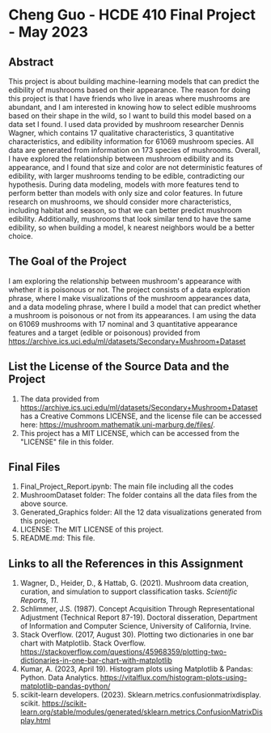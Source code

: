 # Cheng Guo - HCDE 410 Final Project - May 2023

## Abstract
This project is about building machine-learning models that can predict the edibility of mushrooms based on their appearance. The reason for doing this project is that I have friends who live in areas where mushrooms are abundant, and I am interested in knowing how to select edible mushrooms based on their shape in the wild, so I want to build this model based on a data set I found. I used data provided by mushroom researcher Dennis Wagner, which contains 17 qualitative characteristics, 3 quantitative characteristics, and edibility information for 61069 mushroom species. All data are generated from information on 173 species of mushrooms. Overall, I have explored the relationship between mushroom edibility and its appearance, and I found that size and color are not deterministic features of edibility, with larger mushrooms tending to be edible, contradicting our hypothesis. During data modeling, models with more features tend to perform better than models with only size and color features. In future research on mushrooms, we should consider more characteristics, including habitat and season, so that we can better predict mushroom edibility. Additionally, mushrooms that look similar tend to have the same edibility, so when building a model, k nearest neighbors would be a better choice.

## The Goal of the Project
I am exploring the relationship between mushroom's appearance with whether it is poisonous or not. The project consists of a data exploration phrase, where I make visualizations of the mushroom appearances data, and a data modeling phrase, where I build a model that can predict whether a mushroom is poisonous or not from its appearances. I am using the data on 61069 mushrooms with 17 nominal and 3 quantitative appearance features and a target (edible or poisonous) provided from https://archive.ics.uci.edu/ml/datasets/Secondary+Mushroom+Dataset

## List the License of the Source Data and the Project
1. The data provided from https://archive.ics.uci.edu/ml/datasets/Secondary+Mushroom+Dataset has a Creative Commons LICENSE, and the license file can be accessed here: https://mushroom.mathematik.uni-marburg.de/files/. 
2. This project has a MIT LICENSE, which can be accessed from the "LICENSE" file in this folder.

## Final Files
1. Final_Project_Report.ipynb: The main file including all the codes
2. MushroomDataset folder: The folder contains all the data files from the above source. 
3. Generated_Graphics folder: All the 12 data visualizations generated from this project.
4. LICENSE: The MIT LICENSE of this project.
5. README.md: This file.

## Links to all the References in this Assignment
1. Wagner, D., Heider, D., & Hattab, G. (2021). Mushroom data creation, curation, and simulation to support classification tasks. *Scientific Reports, 11*.
2. Schlimmer, J.S. (1987). Concept Acquisition Through Representational Adjustment (Technical Report 87-19). Doctoral disseration, Department of Information and Computer Science, University of California, Irvine.
3. Stack Overflow. (2017, August 30). Plotting two dictionaries in one bar chart with Matplotlib. Stack Overflow. https://stackoverflow.com/questions/45968359/plotting-two-dictionaries-in-one-bar-chart-with-matplotlib 
4. Kumar, A. (2023, April 19). Histogram plots using Matplotlib &amp; Pandas: Python. Data Analytics. https://vitalflux.com/histogram-plots-using-matplotlib-pandas-python/ 
5. scikit-learn developers. (2023). Sklearn.metrics.confusionmatrixdisplay. scikit. https://scikit-learn.org/stable/modules/generated/sklearn.metrics.ConfusionMatrixDisplay.html 